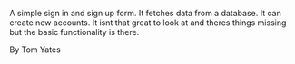 A simple sign in and sign up form.
It fetches data from a database.
It can create new accounts.
It isnt that great to look at and theres things missing but the basic functionality is there.

By Tom Yates
